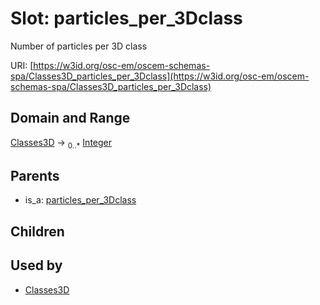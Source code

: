 
# Slot: particles_per_3Dclass

Number of particles per 3D class

URI: [https://w3id.org/osc-em/oscem-schemas-spa/Classes3D_particles_per_3Dclass](https://w3id.org/osc-em/oscem-schemas-spa/Classes3D_particles_per_3Dclass)


## Domain and Range

[Classes3D](Classes3D.md) &#8594;  <sub>0..\*</sub> [Integer](types/Integer.md)

## Parents

 *  is_a: [particles_per_3Dclass](particles_per_3Dclass.md)

## Children


## Used by

 * [Classes3D](Classes3D.md)
